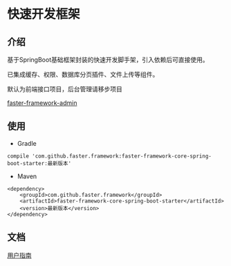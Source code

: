 # 快速开发框架

## 介绍

基于SpringBoot基础框架封装的快速开发脚手架，引入依赖后可直接使用。

已集成缓存、权限、数据库分页插件、文件上传等组件。

默认为前端接口项目，后台管理请移步项目

[faster-framework-admin](https://github.com/faster-framework/faster-framework-admin)


## 使用

- Gradle

```
compile 'com.github.faster.framework:faster-framework-core-spring-boot-starter:最新版本'
```

- Maven

```
<dependency>
    <groupId>com.github.faster.framework</groupId>
    <artifactId>faster-framework-core-spring-boot-starter</artifactId>
    <version>最新版本</version>
</dependency>
```

## 文档

[用户指南](https://faster-framework.github.io/faster-framework-guide/)
